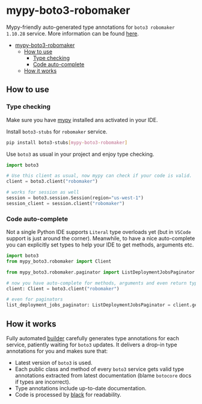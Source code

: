 # mypy-boto3-robomaker

Mypy-friendly auto-generated type annotations for `boto3 robomaker 1.10.28` service.
More information can be found [here](https://github.com/vemel/mypy_boto3).

- [mypy-boto3-robomaker](#mypy-boto3-robomaker)
  - [How to use](#how-to-use)
    - [Type checking](#type-checking)
    - [Code auto-complete](#code-auto-complete)
  - [How it works](#how-it-works)

## How to use

### Type checking

Make sure you have [mypy](https://github.com/python/mypy) installed ans activated in your IDE.

Install `boto3-stubs` for `robomaker` service.

```bash
pip install boto3-stubs[mypy-boto3-robomaker]
```

Use `boto3` as usual in your project and enjoy type checking.

```python
import boto3

# Use this client as usual, now mypy can check if your code is valid.
client = boto3.client("robomaker")

# works for session as well
session = boto3.session.Session(region="us-west-1")
session_client = session.client("robomaker")

```

### Code auto-complete

Not a single Python IDE supports `Literal` type overloads yet (but in `VSCode` support is just around the corner).
Meanwhile, to have a nice auto-complete you can explicitly set types to help your IDE to get methods, arguments etc.

```python
import boto3
from mypy_boto3.robomaker import Client

from mypy_boto3.robomaker.paginator import ListDeploymentJobsPaginator

# now you have auto-complete for methods, arguments and even return types
client: Client = boto3.client("robomaker")

# even for paginators
list_deployment_jobs_paginator: ListDeploymentJobsPaginator = client.get_paginator("list_deployment_jobs")
```

## How it works

Fully automated [builder](https://github.com/vemel/mypy_boto3) carefully generates
type annotations for each service, patiently waiting for `boto3` updates. It delivers
a drop-in type annotations for you and makes sure that:

- Latest version of `boto3` is used.
- Each public class and method of every `boto3` service gets valid type annotations
  extracted from latest documentation (blame `botocore` docs if types are incorrect).
- Type annotations include up-to-date documentation.
- Code is processed by [black](https://github.com/psf/black) for readability.